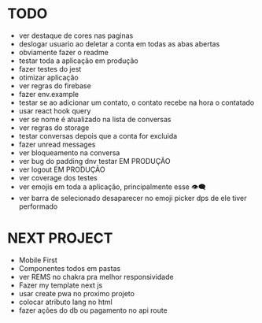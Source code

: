 # TODO

- ver destaque de cores nas paginas
- deslogar usuario ao deletar a conta em todas as abas abertas
- obviamente fazer o readme
- testar toda a aplicação em produção
- fazer testes do jest
- otimizar aplicação
- ver regras do firebase
- fazer env.example
- testar se ao adicionar um contato, o contato recebe na hora o contatado
- usar react hook query
- ver se nome é atualizado na lista de conversas
- ver regras do storage
- testar conversas depois que a conta for excluida
- fazer unread messages
- ver bloqueamento na conversa
- ver bug do padding dnv testar EM PRODUÇÃO
- ver logout EM PRODUÇÃO
- ver coverage dos testes
- ver emojis em toda a aplicação, principalmente esse 👁️‍🗨️
- ver barra de selecionado desaparecer no emoji picker dps de ele tiver performado

# NEXT PROJECT

- Mobile First
- Componentes todos em pastas
- ver REMS no chakra pra melhor responsividade
- Fazer my template next js
- usar create pwa no proximo projeto
- colocar atributo lang no html
- fazer ações do db ou pagamento no api route
